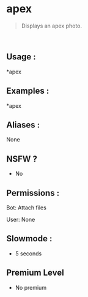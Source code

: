# apex

> Displays an apex photo.

<br>

## Usage :

*apex

## Examples :

*apex

## Aliases :

None

## NSFW ?

- No

## Permissions :

Bot: Attach files
<br>

User: None

## Slowmode :

- 5 seconds

## Premium Level

- No premium